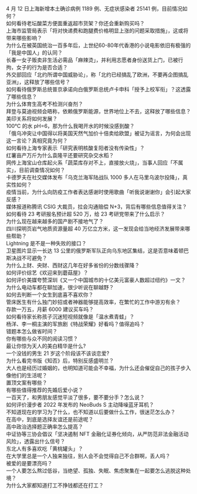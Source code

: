 4 月 12 日上海新增本土确诊病例 1189 例、无症状感染者 25141 例，目前情况如何？  
如何看待老坛酸菜方便面重返超市货架？你还会重新购买吗？  
上海市监管局表示「将对快递费和跑腿费价格明显上涨的问题采取措施」，这或将带来哪些影响？  
为什么在被英国统治一百多年后，上世纪60-80年代香港的小说电影依旧有极强的「我是中国人」的认同？  
长春一女子贩卖非生活必需品「麻辣烫」，并利用志愿者身份送货上门，已被行拘，女子的行为是否合适？  
外交部回应「北约所谓中国威胁论」，称「北约已经搞乱了欧洲，不要再企图搞乱亚洲」，这释放了哪些信号？  
如何看待俄罗斯总统普京承诺向白俄罗斯总统卢卡申科「授予上校军衔」？这透露了哪些信息？  
为什么体育生高考不检测兴奋剂？  
拜登与莫迪视频会晤称，依赖俄罗斯能源，世界地位上不去，这释放了哪些信息？美印关系将如何发展？  
100℃ 的水 pH=6，那为什么我喝开水的时候没感到酸？  
「俄乌冲突让中国得以将美国天然气加价十倍卖给欧盟」被证为谣言，为何会出现这一言论？真相究竟为何？  
如何看待上海专家表示「研究表明核酸复阳者没有传染性」？  
红薯亩产万斤为什么袁隆平还要研究杂交水稻？  
网传上海宝山仓库起火系「蔬菜库存对不上，直接放火烧」，当事人回应「不属实」，目前调查情况如何？  
卡德罗夫在社交媒体发布「乌克兰海军陆战队 1000 多人在马里乌波尔投降」，真实性如何？  
疫情当前，为什么向防疫工作者表达感谢时使用歌曲「听我说谢谢你」会引起大家反感？  
媒体报道称腾讯 CSIG 大裁员，拉会沟通赔偿 N+3，背后有哪些信息值得关注？  
如何看待 23 考研报名预计超 520 万，给 23 考研党带来了什么启示？  
为什么现在越来越多的国产剧不接地气了？  
四川探明页岩气地质资源量超 40 万亿立方米，这一发现会给当地经济发展带来哪些帮助？  
Lightning 是不是一种失败的接口？  
卫星图片显示一长达 13 公里的俄罗斯军队正向乌东地区集结，这是否意味着顿巴斯决战不可避免？  
为什么上财、央财、西财这几年在好多省份的分数线骤降？  
如何评价综艺《欢迎来到蘑菇屋》？  
如何评价美媒夸赞深圳《又一个中国城市的十亿美元富豪人数超过纽约》一文？  
为什么电动车都在聊加速，很少听说在聊越野？  
如何去判断一个女生到底喜不喜欢你？  
管床医生有什么独门妙招或者神器能够提高效率，在繁忙的工作中游刃有余？  
存款一万五，月薪 6000 建议买车吗？  
如何看待家长称孩子沉迷短视频就像是「温水煮青蛙」？  
杨洋、李一桐主演的军旅剧《特战荣耀》好看吗？值得追吗？  
错题本怎么做省时间？  
你有哪些与众不同的阅读习惯？  
最让你惊为天人的美白精华是什么?  
一个没钱的男生 21 岁这个阶段该不该谈恋爱?  
为什么看完书版《知否》后，特别反感盛明兰？  
大人也是经历过婚姻的，也明知道可能会不幸福，为什么还会催促自己的孩子步入像他们的生活呢？  
置顶文案有哪些？  
有哪些值得推荐的先婚后爱小说？  
一百天了，和男朋友感觉平淡了很多，要不要分手？怎么说？  
如何评价漫步者 2022 年发布的 NeoBuds S 主动降噪蓝牙耳机？  
不知道现在的学习为了什么，也不知道以后要做什么工作，很迷茫怎么办？  
在高中，到底是选择友谊还是前途呢？  
高中政治选择题正确率怎么提高？  
中证协等三协会倡议「坚决遏制 NFT 金融化证券化倾向，从严防范非法金融活动风险」，透露出什么信号？  
东北人有多喜欢吃「黄桃罐头」？  
在大学里总是一个人独来独往，别人会不会觉得自己不合群啊，丢人吗？  
被爱的是要漂亮吗？  
一个人要怎么熬过低谷，当绝望、孤独、失眠、焦虑聚集在一起要怎么逃脱这种处境？  
为什么大家都知道打工不挣钱都还在打工？  

